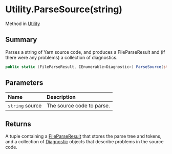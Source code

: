 # Utility.ParseSource(string)

Method in [Utility](api/csharp/yarn.compiler.utility.md)

## Summary


Parses a string of Yarn source code, and produces a FileParseResult
and (if there were any problems) a collection of diagnostics.


```csharp
public static (FileParseResult, IEnumerable<Diagnostic>) ParseSource(string source)
```

## Parameters

|Name|Description|
|:---|:---|
|`string` source|The source code to parse.|

## Returns

A tuple containing a  <a href="yarn.compiler.fileparseresult.md">FileParseResult</a>  that
stores the parse tree and tokens, and a collection of  <a href="yarn.compiler.diagnostic.md">Diagnostic</a>  objects that describe problems in the source
code.

